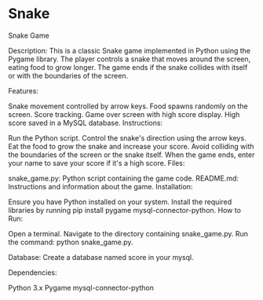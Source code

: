 # Snake

Snake Game

Description:
This is a classic Snake game implemented in Python using the Pygame library. The player controls a snake that moves around the screen, eating food to grow longer. The game ends if the snake collides with itself or with the boundaries of the screen.

Features:

Snake movement controlled by arrow keys.
Food spawns randomly on the screen.
Score tracking.
Game over screen with high score display.
High score saved in a MySQL database.
Instructions:

Run the Python script.
Control the snake's direction using the arrow keys.
Eat the food to grow the snake and increase your score.
Avoid colliding with the boundaries of the screen or the snake itself.
When the game ends, enter your name to save your score if it's a high score.
Files:

snake_game.py: Python script containing the game code.
README.md: Instructions and information about the game.
Installation:

Ensure you have Python installed on your system.
Install the required libraries by running pip install pygame mysql-connector-python.
How to Run:

Open a terminal.
Navigate to the directory containing snake_game.py.
Run the command: python snake_game.py.

Database: 
Create a database named score in your mysql.

Dependencies:

Python 3.x
Pygame
mysql-connector-python
